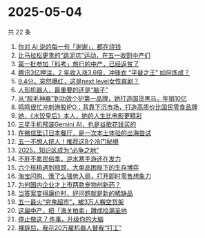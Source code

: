# 2025-05-04

共 22 条

<!-- BEGIN 36KR -->
<!-- 最后更新时间 2025-05-04 08:50:45 +0800 -->
1. [你对 AI 说的每一句「谢谢」，都在烧钱](https://36kr.com/p/3276398705139844)
1. [比马拉松更贵的“跳泥坑”运动，在五一收割中产们](https://36kr.com/p/3275011242303875)
1. [第一批参加「科考」旅行的中产，已经返贫了](https://36kr.com/p/3276180265951366)
1. [腾讯3亿押注，2 年收入涨3.6倍，冲锋衣 “平替之王” 如何炼成？](https://36kr.com/p/3269484422599046)
1. [9.4分，突然爆红，这是next level女性爽剧？](https://36kr.com/p/3274776802730374)
1. [人形机器人，最重要的还是“脑子”](https://36kr.com/p/3274939372642438)
1. [从“脱毛神器”到功效个护第一品牌，她打造国货黑马，年销10亿](https://36kr.com/p/3275477070602375)
1. [鸣鸣很忙冲刺港股IPO：背靠下沉市场，打造高质价比国民零食品牌](https://36kr.com/p/3276206791419393)
1. [她，《水饺皇后》本人，她的人生比电影更精彩](https://36kr.com/p/3276160770072965)
1. [三星手机预装Gemini AI，也是谷歌花钱买的](https://36kr.com/p/3275277200220295)
1. [在微信里订日本餐厅，是一次本土体验的出海尝试](https://36kr.com/p/3275648654435586)
1. [五一不想人挤人！推荐这8个冷门秘境](https://36kr.com/p/3276120628797569)
1. [2025，知识区成为“必争之地”](https://36kr.com/p/3275405859348868)
1. [不肝不氪民俗季，逆水寒手游还在发力](https://36kr.com/p/3276569351545218)
1. [六个核桃遇到瓶颈，大单品困局下的生存博弈](https://36kr.com/p/3275413919081735)
1. [淘宝闪购、饿了么强势入局，打开即时零售想象力](https://36kr.com/p/3275125358092418)
1. [为何国内企业才上市两款宠物创新药？](https://36kr.com/p/3276126824784265)
1. [当答案变得廉价时，好问题就是新的稀缺品](https://36kr.com/p/3249339347624450)
1. [五一最火“穷鬼超市”，被3万人搬空货架](https://36kr.com/p/3275155399762053)
1. [这届中产，把「海关拍卖」蹲成捡漏圣地](https://36kr.com/p/3275062911574145)
1. [停止做这 7 件事，升级你的大脑](https://36kr.com/p/3250015455453442)
1. [裸辞后，我花20万雇机器人替我“打工”](https://36kr.com/p/3274994027913609)
<!-- END 36KR -->